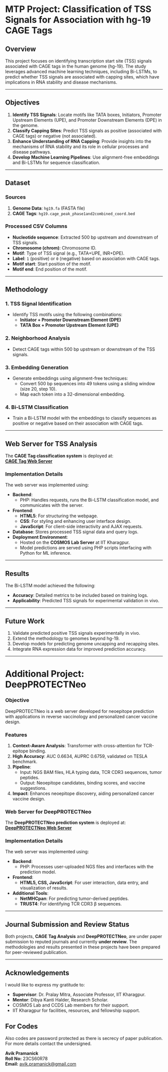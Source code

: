 # MTP Project: Classification of TSS Signals for Association with hg-19 CAGE Tags

## Overview

This project focuses on identifying transcription start site (TSS) signals associated with CAGE tags in the human genome (hg-19). The study leverages advanced machine learning techniques, including Bi-LSTMs, to predict whether TSS signals are associated with capping sites, which have implications in RNA stability and disease mechanisms.

---

## Objectives

1. **Identify TSS Signals**: Locate motifs like TATA boxes, Initiators, Promoter Upstream Elements (UPE), and Promoter Downstream Elements (DPE) in the genome.
2. **Classify Capping Sites**: Predict TSS signals as positive (associated with CAGE tags) or negative (not associated).
3. **Enhance Understanding of RNA Capping**: Provide insights into the mechanisms of RNA stability and its role in cellular processes and disease pathways.
4. **Develop Machine Learning Pipelines**: Use alignment-free embeddings and Bi-LSTMs for sequence classification.

---

## Dataset

### Sources
1. **Genome Data**: `hg19.fa` (FASTA file)
2. **CAGE Tags**: `hg19.cage_peak_phase1and2combined_coord.bed`

### Processed CSV Columns
- **Nucleotide sequence**: Extracted 500 bp upstream and downstream of TSS signals.
- **Chromosome (chrom)**: Chromosome ID.
- **Motif**: Type of TSS signal (e.g., TATA+UPE, INR+DPE).
- **Label**: `1` (positive) or `0` (negative) based on association with CAGE tags.
- **Motif start**: Start position of the motif.
- **Motif end**: End position of the motif.

---

## Methodology

### 1. TSS Signal Identification
- Identify TSS motifs using the following combinations:
  - **Initiator + Promoter Downstream Element (DPE)**
  - **TATA Box + Promoter Upstream Element (UPE)**

### 2. Neighborhood Analysis
- Detect CAGE tags within 500 bp upstream or downstream of the TSS signals.

### 3. Embedding Generation
- Generate embeddings using alignment-free techniques:
  - Convert 500 bp sequences into 49 tokens using a sliding window (size 20, step 10).
  - Map each token into a 32-dimensional embedding.

### 4. Bi-LSTM Classification
- Train a Bi-LSTM model with the embeddings to classify sequences as positive or negative based on their association with CAGE tags.

---

## Web Server for TSS Analysis

The **CAGE Tag classification system** is deployed at:  
**[CAGE Tag Web Server](https://cosmos.iitkgp.ac.in/CAGETag/)**  

### Implementation Details
The web server was implemented using:
- **Backend**:
  - PHP: Handles requests, runs the Bi-LSTM classification model, and communicates with the server.
- **Frontend**:
  - **HTML5**: For structuring the webpage.
  - **CSS**: For styling and enhancing user interface design.
  - **JavaScript**: For client-side interactivity and AJAX requests.
- **Database**: Stores processed TSS signal data and query logs.
- **Deployment Environment**:
  - Hosted on the **COSMOS Lab Server** at IIT Kharagpur.
  - Model predictions are served using PHP scripts interfacing with Python for ML inference.

---

## Results

The Bi-LSTM model achieved the following:
- **Accuracy**: Detailed metrics to be included based on training logs.
- **Applicability**: Predicted TSS signals for experimental validation in vivo.

---

## Future Work

1. Validate predicted positive TSS signals experimentally in vivo.
2. Extend the methodology to genomes beyond hg-19.
3. Develop models for predicting genome uncapping and recapping sites.
4. Integrate RNA expression data for improved prediction accuracy.

---

# Additional Project: DeepPROTECTNeo

### Objective
DeepPROTECTNeo is a web server developed for neoepitope prediction with applications in reverse vaccinology and personalized cancer vaccine design.

### Features
1. **Context-Aware Analysis**: Transformer with cross-attention for TCR-epitope binding.
2. **High Accuracy**: AUC 0.6634, AUPRC 0.6759, validated on TESLA benchmark.
3. **Pipeline**:
   - Input: NGS BAM files, HLA typing data, TCR CDR3 sequences, tumor peptides.
   - Output: Neoepitope candidates, binding scores, and vaccine suggestions.
4. **Impact**: Enhances neoepitope discovery, aiding personalized cancer vaccine design.

### Web Server for DeepPROTECTNeo

The **DeepPROTECTNeo prediction system** is deployed at:  
**[DeepPROTECTNeo Web Server](https://cosmos.iitkgp.ac.in/DeepPROTECTNeo/)**  

### Implementation Details
The web server was implemented using:
- **Backend**:
  - PHP: Processes user-uploaded NGS files and interfaces with the prediction model.
- **Frontend**:
  - **HTML5, CSS, JavaScript**: For user interaction, data entry, and visualization of results.
- **Additional Tools**:
  - **NetMHCpan**: For predicting tumor-derived peptides.
  - **TRUST4**: For identifying TCR CDR3 β sequences.

---

## Journal Submission and Review Status

Both projects, **CAGE Tag Analysis** and **DeepPROTECTNeo**, are under paper submission to reputed journals and currently **under review**. The methodologies and results presented in these projects have been prepared for peer-reviewed publication.

---

## Acknowledgements

I would like to express my gratitude to:
- **Supervisor**: Dr. Pralay Mitra, Associate Professor, IIT Kharagpur.
- **Mentor**: Dibya Kanti Halder, Research Scholar.
- COSMOS Lab and CCDS Lab members for their support.
- IIT Kharagpur for facilities, resources, and fellowship support.

## For Codes

Also codes are password protected as there is secrecy of paper publication. For more details contact the undersigned.

**Avik Pramanick**  
**Roll No:** 23CS60R78  
**Email:** avik.pramanick@gmail.com
